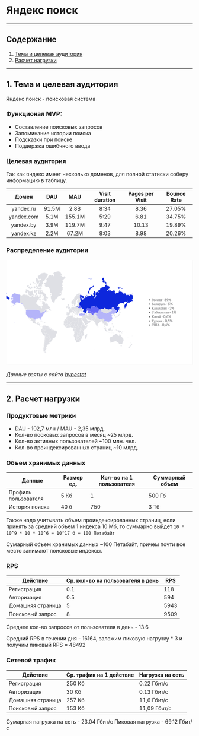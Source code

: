 # Яндекс поиск
___
## Содержание
1. [Тема и целевая аудитория](#1-тема-и-целевая-аудитория)
2. [Расчет нагрузки](#2-расчет-нагрузки)
___
## 1. Тема и целевая аудитория

Яндекс поиск - поисковая система

### Функционал MVP:

- Составление поисковых запросов
- Запоминание истории поиска
- Подсказки при поиске
- Поддержка ошибчного ввода

### Целевая аудитория

Так как яндекс имеет несколько доменов, для полной статиски соберу информацию в таблицу.

|   Домен    |  DAU  |  MAU   | Visit duration | Pages per Visit | Bounce Rate |
|:----------:|:-----:|:------:|:--------------:|:---------------:|:-----------:|
| yandex.ru  | 91.5M |  2.8B  |      8:34      |      8.36       |   27.05%    |
| yandex.com | 5.1M  | 155.1M |      5:29      |      6.81       |   34.75%    |
| yandex.by  | 3.9M  | 119.7M |      9:47      |      10.13      |   19.89%    |
| yandex.kz  | 2.2M  | 67.2M  |      8:03      |      8.98       |   20.26%    |

### Распределение аудитории
![](images/map.png)

*Данные взяты с сайта [hypestat](https://hypestat.com/)*
___
## 2. Расчет нагрузки

### Продуктовые метрики

* DAU - 102,7 млн / MAU - 2,35 млрд.
* Кол-во посковых запросов в месяц ~25 млрд.
* Кол-во активных пользователей ~100 млн. чел.
* Кол-во проиндексированных страниц ~10 млрд.
 
### Объем хранимых данных


| Данные               | Размер ед. | Кол-во на 1 пользователя | Суммарный объем |
|----------------------|------------|--------------------------|-----------------|
| Профиль пользователя | 5 Кб       | 1                        | 500 Гб          |
| История поиска       | 40 б       | 750                      | 3 Тб            |

Также надо учитывать объем проиндексированных страниц, если принять за средний объем 1 индекса 10 Мб, то суммарно выйдет ``` 10 * 10^9 * 10 * 10^6 = 10^17 б = 100 Петабайт ```

Сумарный объем хранимых данных ~100 Петабайт, причем почти все место занимают поисковые индексы.

### RPS

| Действие          | Ср. кол-во на пользователя в день | RPS  |
|-------------------|-----------------------------------|------|
| Регистрация       | 0.1                               | 118  |
| Авторизация       | 0.5                               | 594  |
| Домашняя страница | 5                                 | 5943 |
| Поисковый запрос  | 8                                 | 9509 |

Среднее кол-во запросов от пользователя в день - 13.6

Средний RPS в течении дня - 16164, заложим пиковую нагрузку * 3 и получим пиковый RPS = 48492

### Сетевой трафик

| Действие          | Ср. трафик на 1 действие | Нагрузка на сеть |
|-------------------|--------------------------|------------------|
| Регистрация       | 250 Кб                   | 0.22 Гбит/с      |
| Авторизация       | 30 Кб                    | 0.13 Гбит/с      |
| Домашняя страница | 257 Кб                   | 11,6 Гбит/с      |
| Поисковый запрос  | 153 Кб                   | 11,09 Гбит/с     |

Сумарная нагрузка на сеть - 23.04 Гбит/с
Пиковая нагрузка - 69.12 Гбит/с